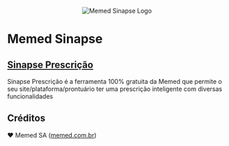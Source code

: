 <p align="center"><img src="https://cloud.githubusercontent.com/assets/21063429/22703426/4341209e-ed4b-11e6-9599-873af8e0b17c.png" alt="Memed Sinapse Logo" /></p>

# Memed Sinapse

## [Sinapse Prescrição](doc/prescricao.md)
Sinapse Prescrição é a ferramenta 100% gratuita da Memed que permite o seu site/plataforma/prontuário ter uma prescrição inteligente com diversas funcionalidades

## Créditos

:heart: Memed SA ([memed.com.br](https://memed.com.br))
